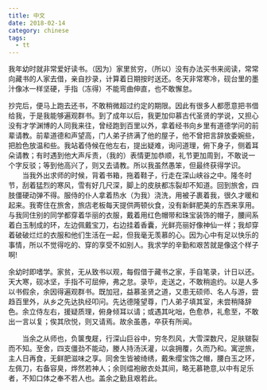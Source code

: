 ```yaml
---
title: 中文
date: 2018-02-14
category: chinese
tags:
  - tt
---
```


我年幼时就非常爱好读书。（因为）家里贫穷，（所以）没有办法买书来阅读，常常向藏书的人家去借，亲自抄录，计算着日期按时送还。冬天非常寒冷，砚台里的墨汁像冰一样坚硬，手指（冻得）不能弯曲伸直，也不敢懈怠。

<!-- more -->

抄完后，便马上跑去还书，不敢稍微超过约定的期限。因此有很多人都愿意把书借给我，于是我能够遍观群书。到了成年以后，我更加仰慕古代圣贤的学说，又担心没有才学渊博的人同我来往，曾经跑到百里以外，拿着经书向乡里有道德学问的前辈请教。前辈道德和声望高，门人弟子挤满了他的屋子，他不曾把言辞放委婉些，把脸色放温和些。我站着侍候在他左右，提出疑难，询问道理，俯下身子，侧着耳朵请教；有时遇到他大声斥责，（我的）表情更加恭顺，礼节更加周到，不敢说一个字反驳；等到他高兴了，则又去请教。所以我虽然愚笨，但最终获得学识。
　　当我外出求师的时候，背着书箱，拖着鞋子，行走在深山峡谷之中。隆冬时节，刮着猛烈的寒风，雪有好几尺深，脚上的皮肤都冻裂却不知道。回到旅舍，四肢僵硬动弹不得。服侍的仆人拿着热水（为我）浇洗，用被子裹着我，很久才暖和起来。我寄住在旅舍，旅店老板每天提供两顿伙食，没有新鲜肥美的东西来享用。与我同住别的同学都穿着华丽的衣服，戴着用红色帽带和珠宝装饰的帽子，腰间系着白玉制成的环，左边佩戴宝刀，右边挂着香囊，光鲜亮丽好像神仙一样；我却穿着破破烂烂的衣服和他们生活在一起，但我毫无羡慕的心。因为心中有足以快乐的事情，所以不觉得吃的、穿的享受不如别人。我求学的辛勤和艰苦就是像这个样子啊!

余幼时即嗜学。家贫，无从致书以观，每假借于藏书之家，手自笔录，计日以还。天大寒，砚冰坚，手指不可屈伸，弗之怠。录毕，走送之，不敢稍逾约。以是人多以书假余，余因得遍观群书。既加冠，益慕圣贤之道，又患无硕师、名人与游，尝趋百里外，从乡之先达执经叩问。先达德隆望尊，门人弟子填其室，未尝稍降辞色。余立侍左右，援疑质理，俯身倾耳以请；或遇其叱咄，色愈恭，礼愈至，不敢出一言以复；俟其欣悦，则又请焉。故余虽愚，卒获有所闻。

　　当余之从师也，负箧曳屣，行深山巨谷中，穷冬烈风，大雪深数尺，足肤皲裂而不知。至舍，四支僵劲不能动，媵人持汤沃灌，以衾拥覆，久而乃和。寓逆旅，主人日再食，无鲜肥滋味之享。同舍生皆被绮绣，戴朱缨宝饰之帽，腰白玉之环，左佩刀，右备容臭，烨然若神人；余则缊袍敝衣处其间，略无慕艳意,以中有足乐者，不知口体之奉不若人也。盖余之勤且艰若此。
